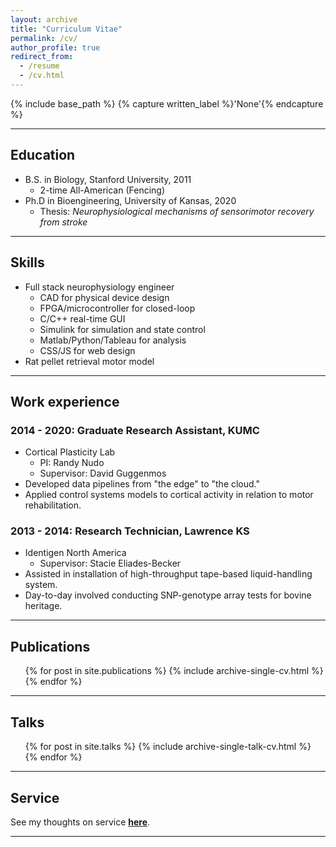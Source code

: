 ```yaml
---
layout: archive
title: "Curriculum Vitae"
permalink: /cv/
author_profile: true
redirect_from:
  - /resume
  - /cv.html
---
```


{% include base_path %}
{% capture written_label %}'None'{% endcapture %}

---

## Education ##
* B.S. in Biology, Stanford University, 2011
  + 2-time All-American (Fencing)
* Ph.D in Bioengineering, University of Kansas, 2020
  + Thesis: *Neurophysiological mechanisms of sensorimotor recovery from stroke*

---

## Skills ##
* Full stack neurophysiology engineer
  * CAD for physical device design
  * FPGA/microcontroller for closed-loop
  * C/C++ real-time GUI
  * Simulink for simulation and state control
  * Matlab/Python/Tableau for analysis
  * CSS/JS for web design
* Rat pellet retrieval motor model

---

## Work experience ##
### 2014 - 2020: Graduate Research Assistant, KUMC ###
* Cortical Plasticity Lab
  + PI: Randy Nudo
  + Supervisor: David Guggenmos
* Developed data pipelines from "the edge" to "the cloud."
* Applied control systems models to cortical activity in relation to motor rehabilitation.

### 2013 - 2014: Research Technician, Lawrence KS ###
* Identigen North America
  + Supervisor: Stacie Eliades-Becker
* Assisted in installation of high-throughput tape-based liquid-handling system.
* Day-to-day involved conducting SNP-genotype array tests for bovine heritage.

---

## Publications ##

  <ul>{% for post in site.publications %}
    {% include archive-single-cv.html %}
  {% endfor %}</ul>

---
  
## Talks ##
  <ul>{% for post in site.talks %}
    {% include archive-single-talk-cv.html %}
  {% endfor %}</ul>

---

## Service ##
See my thoughts on service **[here](https://m053m716.github.io/posts/2020/11/On-Academic-Service/)**.

---